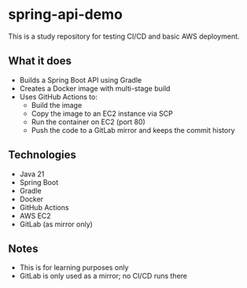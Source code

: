 # spring-api-demo

This is a study repository for testing CI/CD and basic AWS deployment.

## What it does

- Builds a Spring Boot API using Gradle
- Creates a Docker image with multi-stage build
- Uses GitHub Actions to:
    - Build the image
    - Copy the image to an EC2 instance via SCP
    - Run the container on EC2 (port 80)
    - Push the code to a GitLab mirror and keeps the commit history

## Technologies

- Java 21
- Spring Boot
- Gradle
- Docker
- GitHub Actions
- AWS EC2
- GitLab (as mirror only)

## Notes

- This is for learning purposes only
- GitLab is only used as a mirror; no CI/CD runs there
